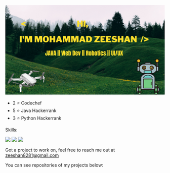 ![Intro](Hi,.png)
- 2 ⭐ Codechef
- 5 ⭐ Java Hackerrank
- 3 ⭐ Python Hackerrank

Skills:

<img src = "https://upload.wikimedia.org/wikipedia/commons/b/bb/Ros_logo.svg" width = "70">  <img src = "https://upload.wikimedia.org/wikipedia/en/3/30/Java_programming_language_logo.svg" width ="70">  <img src = "https://upload.wikimedia.org/wikipedia/commons/6/61/HTML5_logo_and_wordmark.svg" width="70">

Got a project to work on, feel free to reach me out at zeeshan8281@gmail.com

You can see repositories of my projects below:

<!---
zeeshan8281/zeeshan8281 is a ✨ special ✨ repository because its `README.md` (this file) appears on your GitHub profile.
You can click the Preview link to take a look at your changes.
--->

